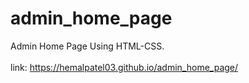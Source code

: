# admin_home_page
Admin Home Page Using HTML-CSS.<br>
<br>
link: https://hemalpatel03.github.io/admin_home_page/
